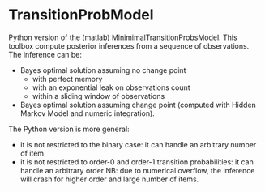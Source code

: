 # TransitionProbModel

Python version of the (matlab) MinimimalTransitionProbsModel.
This toolbox compute posterior inferences from a sequence of observations.
The inference can be:
- Bayes optimal solution assuming no change point
    - with perfect memory
    - with an exponential leak on observations count
    - within a sliding window of observations
- Bayes optimal solution assuming change point (computed with Hidden Markov Model and numeric integration).

The Python version is more general:
- it is not restricted to the binary case: it can handle an arbitrary number of item
- it is not restricted to order-0 and order-1 transition probabilities: it can handle an arbitrary order
NB: due to numerical overflow, the inference will crash for higher order and large number of items.

